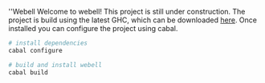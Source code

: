 ''Webell
Welcome to webell!  This project is still under construction.  The project is build using the latest GHC, which can be downloaded [here](https://www.haskell.org/downloads).  Once installed you can configure the project using cabal.
```bash
# install dependencies
cabal configure
```

```bash
# build and install webell
cabal build
```

